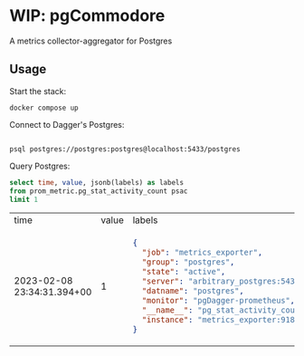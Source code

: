 # WIP: pgCommodore

A metrics collector-aggregator for Postgres

## Usage


Start the stack:

```
docker compose up
```

Connect to Dagger's Postgres:

```psql

psql postgres://postgres:postgres@localhost:5433/postgres
```

Query Postgres:

```sql
select time, value, jsonb(labels) as labels
from prom_metric.pg_stat_activity_count psac
limit 1
```

<table>
<tr>
<td> time </td> <td> value </td> <td> labels </td>
</tr>
<tr>
<td> 2023-02-08 23:34:31.394+00 </td>
<td> 1 </td>
<td>

```json
{
  "job": "metrics_exporter",
  "group": "postgres",
  "state": "active",
  "server": "arbitrary_postgres:5432",
  "datname": "postgres",
  "monitor": "pgDagger-prometheus",
  "__name__": "pg_stat_activity_count",
  "instance": "metrics_exporter:9187"
}
```

</td>
</tr>
<tr>

